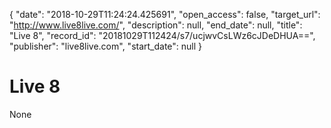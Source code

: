 {
  "date": "2018-10-29T11:24:24.425691", 
  "open_access": false, 
  "target_url": "http://www.live8live.com/", 
  "description": null, 
  "end_date": null, 
  "title": "Live 8", 
  "record_id": "20181029T112424/s7/ucjwvCsLWz6cJDeDHUA==", 
  "publisher": "live8live.com", 
  "start_date": null
}

# Live 8

None